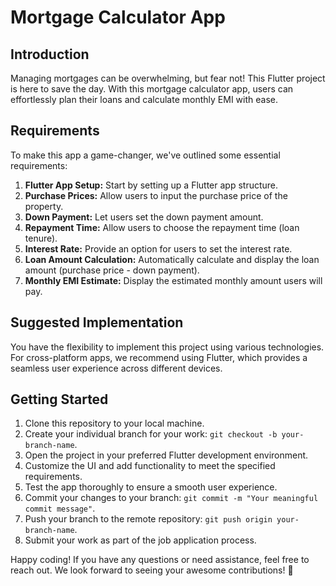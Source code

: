 # Mortgage Calculator App

## Introduction
Managing mortgages can be overwhelming, but fear not! This Flutter project is here to save the day. With this mortgage calculator app, users can effortlessly plan their loans and calculate monthly EMI with ease.

## Requirements
To make this app a game-changer, we've outlined some essential requirements:

1. **Flutter App Setup:** Start by setting up a Flutter app structure.
2. **Purchase Prices:** Allow users to input the purchase price of the property.
3. **Down Payment:** Let users set the down payment amount.
4. **Repayment Time:** Allow users to choose the repayment time (loan tenure).
5. **Interest Rate:** Provide an option for users to set the interest rate.
6. **Loan Amount Calculation:** Automatically calculate and display the loan amount (purchase price - down payment).
7. **Monthly EMI Estimate:** Display the estimated monthly amount users will pay.

## Suggested Implementation
You have the flexibility to implement this project using various technologies. For cross-platform apps, we recommend using Flutter, which provides a seamless user experience across different devices.

## Getting Started
1. Clone this repository to your local machine.
2. Create your individual branch for your work: `git checkout -b your-branch-name`.
3. Open the project in your preferred Flutter development environment.
4. Customize the UI and add functionality to meet the specified requirements.
5. Test the app thoroughly to ensure a smooth user experience.
6. Commit your changes to your branch: `git commit -m "Your meaningful commit message"`.
7. Push your branch to the remote repository: `git push origin your-branch-name`.
8. Submit your work as part of the job application process.

Happy coding! If you have any questions or need assistance, feel free to reach out. We look forward to seeing your awesome contributions! 🚀
